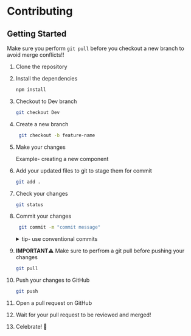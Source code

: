 # Contributing

## Getting Started

Make sure you perform `git pull` before you checkout a new branch to avoid merge conflicts!!

1. Clone the repository
2. Install the dependencies
   ```bash
   npm install
   ```
3. Checkout to Dev branch
   ```bash
   git checkout Dev
   ```
3. Create a new branch
   ```bash
    git checkout -b feature-name
    ```
4. Make your changes
    
    Example- creating a new component
5. Add your updated files to git to stage them for commit
   ```bash
   git add .
   ```
6. Check your changes
   ```bash
   git status
   ```
7. Commit your changes
   ```bash
    git commit -m "commit message"
    ```
    <details>
    <summary>tip- use conventional commits</summary>
    Conventional commits are a great way to keep your commit messages organized and readable. You can read more about them <a src="https://www.conventionalcommits.org/en/v1.0.0/">here</a>.

    Here's an example of a conventional commit:
    ```bash
    git commit -m "feat: footer component"
    ```

    Here's another example of a conventional commit:
    ```bash
    git commit -m "fix: typo in footer component"
    ```

    </details>
8. **IMPORTANT⚠️** Make sure to perfrom a git pull before pushing your changes
   ```bash
   git pull
   ```
9. Push your changes to GitHub
   ```bash
   git push
   ```
10.  Open a pull request on GitHub
11. Wait for your pull request to be reviewed and merged!
12. Celebrate! 🎉


    
